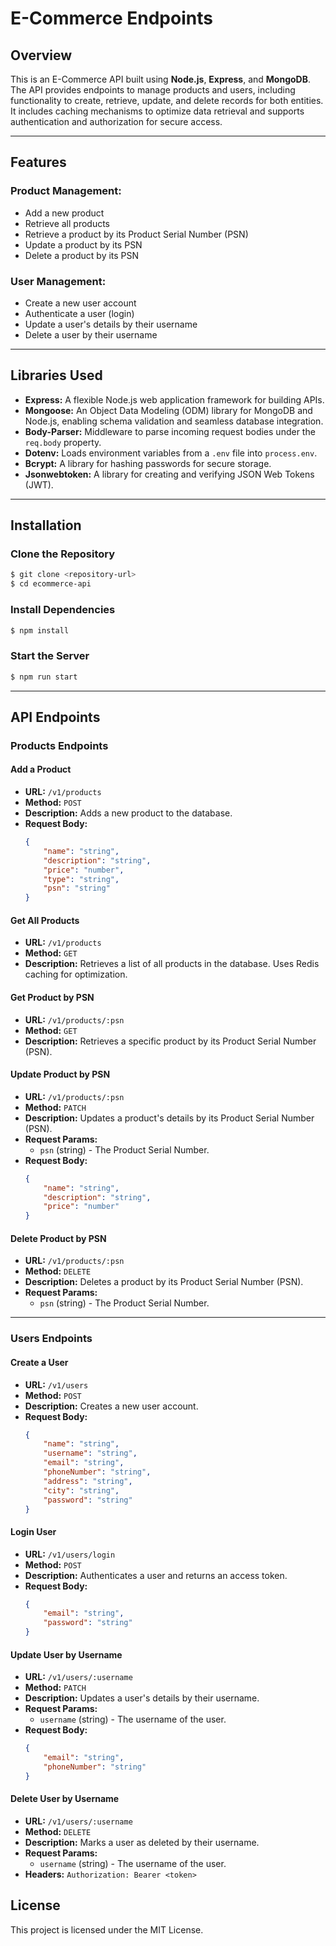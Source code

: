 # E-Commerce Endpoints

## Overview
This is an E-Commerce API built using **Node.js**, **Express**, and **MongoDB**. The API provides endpoints to manage products and users, including functionality to create, retrieve, update, and delete records for both entities. It includes caching mechanisms to optimize data retrieval and supports authentication and authorization for secure access.

---

## Features

### Product Management:
- Add a new product
- Retrieve all products
- Retrieve a product by its Product Serial Number (PSN)
- Update a product by its PSN
- Delete a product by its PSN

### User Management:
- Create a new user account
- Authenticate a user (login)
- Update a user's details by their username
- Delete a user by their username



---

## Libraries Used
- **Express:** A flexible Node.js web application framework for building APIs.
- **Mongoose:** An Object Data Modeling (ODM) library for MongoDB and Node.js, enabling schema validation and seamless database integration.
- **Body-Parser:** Middleware to parse incoming request bodies under the `req.body` property.
- **Dotenv:** Loads environment variables from a `.env` file into `process.env`.
- **Bcrypt:** A library for hashing passwords for secure storage.
- **Jsonwebtoken:** A library for creating and verifying JSON Web Tokens (JWT).


---

## Installation

### Clone the Repository
```bash
$ git clone <repository-url>
$ cd ecommerce-api
```

### Install Dependencies
```bash
$ npm install
```


### Start the Server
```bash
$ npm run start
```

---

## API Endpoints

### Products Endpoints

#### Add a Product
- **URL:** `/v1/products`
- **Method:** `POST`
- **Description:** Adds a new product to the database.
- **Request Body:**
    ```json
    {
        "name": "string",
        "description": "string",
        "price": "number",
        "type": "string",
        "psn": "string"
    }
    ```

#### Get All Products
- **URL:** `/v1/products`
- **Method:** `GET`
- **Description:** Retrieves a list of all products in the database. Uses Redis caching for optimization.

#### Get Product by PSN
- **URL:** `/v1/products/:psn`
- **Method:** `GET`
- **Description:** Retrieves a specific product by its Product Serial Number (PSN).

#### Update Product by PSN
- **URL:** `/v1/products/:psn`
- **Method:** `PATCH`
- **Description:** Updates a product's details by its Product Serial Number (PSN).
- **Request Params:**
    - `psn` (string) - The Product Serial Number.
- **Request Body:**
    ```json
    {
        "name": "string",
        "description": "string",
        "price": "number"
    }
    ```

#### Delete Product by PSN
- **URL:** `/v1/products/:psn`
- **Method:** `DELETE`
- **Description:** Deletes a product by its Product Serial Number (PSN).
- **Request Params:**
    - `psn` (string) - The Product Serial Number.

---

### Users Endpoints

#### Create a User
- **URL:** `/v1/users`
- **Method:** `POST`
- **Description:** Creates a new user account.
- **Request Body:**
    ```json
    {
        "name": "string",
        "username": "string",
        "email": "string",
        "phoneNumber": "string",
        "address": "string",
        "city": "string",
        "password": "string"
    }
    ```

#### Login User
- **URL:** `/v1/users/login`
- **Method:** `POST`
- **Description:** Authenticates a user and returns an access token.
- **Request Body:**
    ```json
    {
        "email": "string",
        "password": "string"
    }
    ```

#### Update User by Username
- **URL:** `/v1/users/:username`
- **Method:** `PATCH`
- **Description:** Updates a user's details by their username.
- **Request Params:**
    - `username` (string) - The username of the user.
- **Request Body:**
    ```json
    {
        "email": "string",
        "phoneNumber": "string"
    }
    ```

#### Delete User by Username
- **URL:** `/v1/users/:username`
- **Method:** `DELETE`
- **Description:** Marks a user as deleted by their username.
- **Request Params:**
    - `username` (string) - The username of the user.
- **Headers:** `Authorization: Bearer <token>`


## License
This project is licensed under the MIT License.

